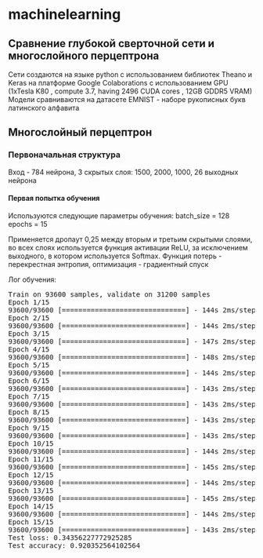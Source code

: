# machinelearning
<h2>Сравнение глубокой сверточной сети и многослойного перцептрона</h2>
Сети создаются на языке python с использованием библиотек Theano и Keras на платформе Google Colaborations с использованием GPU (1xTesla K80 , compute 3.7, having 2496 CUDA cores , 12GB GDDR5 VRAM)
Модели сравниваются на датасете EMNIST - наборе рукописных букв латинского алфавита

<h2>Многослойный перцептрон</h2>
<h3>Первоначальная структура</h3>
Вход - 784 нейрона,
3 скрытых слоя: 1500, 2000, 1000, 26 выходных нейрона
<h4>Первая попытка обучения</h4>
  Используются следующие параметры обучения:
  batch_size = 128
  epochs = 15
  
  Применяется дропаут 0,25 между вторым и третьим скрытыми слоями, во всех слоях используется функция активации ReLU, за исключением выходного, в котором используется Softmax. Функция потерь - перекрестная энтропия, оптимизация - градиентный спуск 
 <p> Лог обучения:</p>
 <pre>Train on 93600 samples, validate on 31200 samples
Epoch 1/15
93600/93600 [==============================] - 144s 2ms/step - loss: 0.7004 - acc: 0.7833 - val_loss: 0.4943 - val_acc: 0.8452
Epoch 2/15
93600/93600 [==============================] - 144s 2ms/step - loss: 0.3338 - acc: 0.8904 - val_loss: 0.4010 - val_acc: 0.8719
Epoch 3/15
93600/93600 [==============================] - 147s 2ms/step - loss: 0.2566 - acc: 0.9121 - val_loss: 0.3490 - val_acc: 0.8871
Epoch 4/15
93600/93600 [==============================] - 148s 2ms/step - loss: 0.2114 - acc: 0.9256 - val_loss: 0.3098 - val_acc: 0.8997
Epoch 5/15
93600/93600 [==============================] - 144s 2ms/step - loss: 0.1816 - acc: 0.9353 - val_loss: 0.2699 - val_acc: 0.9179
Epoch 6/15
93600/93600 [==============================] - 143s 2ms/step - loss: 0.1555 - acc: 0.9431 - val_loss: 0.2860 - val_acc: 0.9135
Epoch 7/15
93600/93600 [==============================] - 143s 2ms/step - loss: 0.1364 - acc: 0.9494 - val_loss: 0.2921 - val_acc: 0.9157
Epoch 8/15
93600/93600 [==============================] - 143s 2ms/step - loss: 0.1219 - acc: 0.9538 - val_loss: 0.2913 - val_acc: 0.9136
Epoch 9/15
93600/93600 [==============================] - 143s 2ms/step - loss: 0.1092 - acc: 0.9572 - val_loss: 0.3035 - val_acc: 0.9157
Epoch 10/15
93600/93600 [==============================] - 144s 2ms/step - loss: 0.1003 - acc: 0.9602 - val_loss: 0.3171 - val_acc: 0.9153
Epoch 11/15
93600/93600 [==============================] - 145s 2ms/step - loss: 0.0937 - acc: 0.9628 - val_loss: 0.3395 - val_acc: 0.9138
Epoch 12/15
93600/93600 [==============================] - 144s 2ms/step - loss: 0.0872 - acc: 0.9650 - val_loss: 0.3262 - val_acc: 0.9180
Epoch 13/15
93600/93600 [==============================] - 145s 2ms/step - loss: 0.0806 - acc: 0.9675 - val_loss: 0.3309 - val_acc: 0.9194
Epoch 14/15
93600/93600 [==============================] - 144s 2ms/step - loss: 0.0747 - acc: 0.9692 - val_loss: 0.3309 - val_acc: 0.9211
Epoch 15/15
93600/93600 [==============================] - 143s 2ms/step - loss: 0.0726 - acc: 0.9702 - val_loss: 0.3436 - val_acc: 0.9204
Test loss: 0.34356227772925285
Test accuracy: 0.920352564102564</pre>

